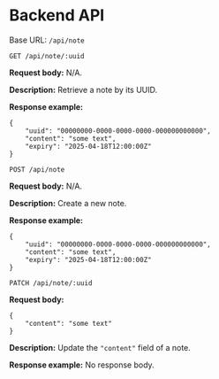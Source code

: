 # Backend API

Base URL: `/api/note`

```
GET /api/note/:uuid
```

**Request body:** N/A.

**Description:** Retrieve a note by its UUID.

**Response example:**

```
{
    "uuid": "00000000-0000-0000-0000-000000000000",
    "content": "some text",
    "expiry": "2025-04-18T12:00:00Z"
}
```

```
POST /api/note
```

**Request body:** N/A.

**Description:** Create a new note.

**Response example:**

```
{
    "uuid": "00000000-0000-0000-0000-000000000000",
    "content": "some text",
    "expiry": "2025-04-18T12:00:00Z"
}
```

```
PATCH /api/note/:uuid
```

**Request body:**

```
{
    "content": "some text"
}
```

**Description:** Update the `"content"` field of a note.

**Response example:** No response body.
